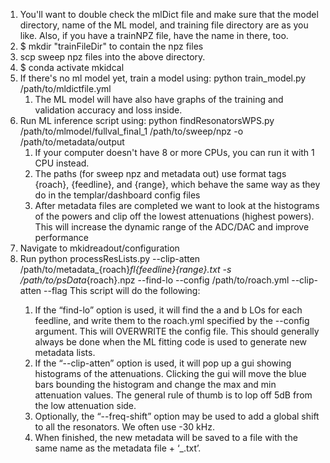 1. You'll want to double check the mlDict file and make sure that the model directory, name of the ML model, and training file directory are as you like. Also, if you have a trainNPZ file, have the name in there, too.
2. $ mkdir "trainFileDir" to contain the npz files
3. scp sweep npz files into the above directory.
4. $ conda activate mkidcal 
5. If there's no ml model yet, train a model using: python train_model.py /path/to/mldictfile.yml
   1. The ML model will have also have graphs of the training and validation accuracy and loss inside.
7. Run ML inference script using: python findResonatorsWPS.py /path/to/mlmodel/fullval_final_1 /path/to/sweep/npz -o /path/to/metadata/output
   1. If your computer doesn't have 8 or more CPUs, you can run it with 1 CPU instead.
   2. The paths (for sweep npz and metadata out) use format tags {roach}, {feedline}, and {range}, which behave the same way as they do in the templar/dashboard config files
   3. After metadata files are completed we want to look at the histograms of the powers and clip off the lowest attenuations (highest powers). This will increase the dynamic range of the ADC/DAC and improve performance
7. Navigate to mkidreadout/configuration
8. Run python processResLists.py --clip-atten /path/to/metadata_{roach}_fl{feedline}{range}.txt -s /path/to/psData_{roach}.npz --find-lo --config /path/to/roach.yml --clip-atten --flag <flag>
This script will do the following:
   1. If the “find-lo” option is used, it will find the a and b LOs for each feedline, and write them to the roach.yml specified by the --config argument. This will OVERWRITE the config file. This should generally always be done when the ML fitting code is used to generate new metadata lists.
   2. If the “--clip-atten” option is used, it will pop up a gui showing histograms of the attenuations. Clicking the gui will move the blue bars bounding the histogram and change the max and min attenuation values. The general rule of thumb is to lop off 5dB from the low attenuation side.
   3. Optionally, the “--freq-shift” option may be used to add a global shift to all the resonators. We often use -30 kHz.
   4. When finished, the new metadata will be saved to a file with the same name as the metadata file + ‘_<flag>.txt’. 

